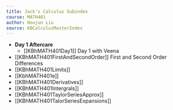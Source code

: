 ```yaml
---
title: Jack's Calculus Subindex
course: MATH401
author: Houjun Liu
source: KBCalculusMasterIndex
---
```


- **Day 1 Aftercare**
    - [[KBhMATH401Day1]] Day 1 with Veena
- [[KBhMATH401FirstAndSecondOrder]] First and Second Order Differences
- [[KBhMATH401Limits]]
- [[KbhMATH401e]]
- [[KBhMATH401Derivatives]]
- [[KBhMATH401Intergrals]]
- [[KBhMATH401TaylorSeriesApprox]]
- [[KBhMATH401TalorSeriesExpansions]] 

